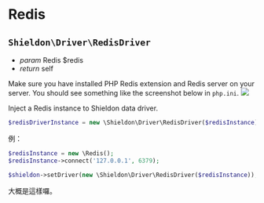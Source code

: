 # Redis

## `Shieldon\Driver\RedisDriver`

- *param* Redis $redis
- *return* self

Make sure you have installed PHP Redis extension and Redis server on your server. You should see something like the screenshot below in `php.ini`.
![](https://i.imgur.com/Ru74yN4.png)

Inject a Redis instance to Shieldon data driver.

```php
$redisDriverInstance = new \Shieldon\Driver\RedisDriver($redisInstance));
```

例：

```php
$redisInstance = new \Redis();
$redisInstance->connect('127.0.0.1', 6379); 

$shieldon->setDriver(new \Shieldon\Driver\RedisDriver($redisInstance));
```

大概是這樣囉。